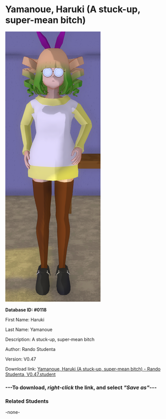 # Yamanoue, Haruki (A stuck-up, super-mean bitch)

<img src="Files/Yamanoue, Haruki (A stuck-up, super-mean bitch).png" title="Yamanoue, Haruki (A stuck-up, super-mean bitch) - Rando Studenta, V0.47">

**Database ID: #0118**

First Name: Haruki

Last Name: Yamanoue

Description: A stuck-up, super-mean bitch

Author: Rando Studenta

Version: V0.47

Download link: <a href="https://raw.githubusercontent.com/Arbiter1223/Daigaku-Gurashi-Custom-Students/master/Students/Files/Yamanoue%2C%20Haruki%20(A%20stuck-up%2C%20super-mean%20bitch)%20-%20Rando%20Studenta%2C%20V0.47.student">Yamanoue, Haruki (A stuck-up, super-mean bitch) - Rando Studenta, V0.47.student</a>

### ---**To download, _right-click_ the link, and select _"Save as"_**---

### Related Students

-none-
